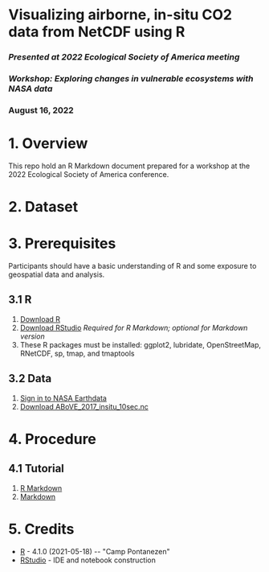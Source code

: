 # Visualizing airborne, in-situ CO2 data from NetCDF using R

### *Presented at 2022 Ecological Society of America meeting* 

### *Workshop: Exploring changes in vulnerable ecosystems with NASA data*

### August 16, 2022


# 1. Overview

This repo hold an R Markdown document prepared for a workshop at the 2022 Ecological Society of America conference.

# 2. Dataset

# 3. Prerequisites

Participants should have a basic understanding of R and some exposure to geospatial data and analysis.

## 3.1 R

1. [Download R](https://cran.r-project.org/)  
2. [Download RStudio](https://www.rstudio.com/products/rstudio/download/#download)  *Required for R Markdown; optional for Markdown version* 
3. These R packages must be installed: ggplot2, lubridate, OpenStreetMap, RNetCDF, sp, tmap, and tmaptools   

## 3.2 Data

1. [Sign in to NASA Earthdata](https://urs.earthdata.nasa.gov/users/new)  
2. [Download ABoVE_2017_insitu_10sec.nc](https://daac.ornl.gov/daacdata/above/ABoVE_Arctic_CAP/data/ABoVE_2017_insitu_10sec.nc)  
  

# 4. Procedure

## 4.1 Tutorial  

1. [R Markdown](https://github.com/jessnicwelch/edwebinar_mar19/blob/master/edwebinar_mar19_ornldaac_tutorial.Rmd)  
2. [Markdown](https://github.com/jessnicwelch/edwebinar_mar19/blob/master/edwebinar_mar19_ornldaac_tutorial.md)  

# 5. Credits

* [R](https://www.r-project.org/) - 4.1.0 (2021-05-18) -- "Camp Pontanezen"  
* [RStudio](https://www.rstudio.com/products/rstudio/) - IDE and notebook construction  
